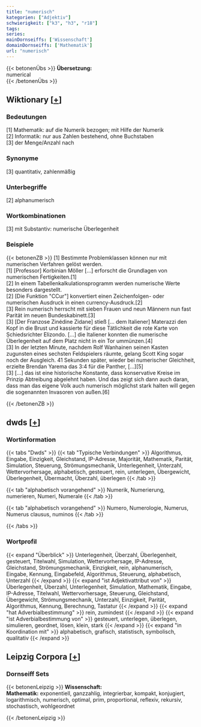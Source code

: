 ```yaml
---
title: "numerisch"
kategorien: ["Adjektiv"]
schwierigkeit: ["k3", "h3", "r18"]
tags:
series:
mainDornseiffs: ['Wissenschaft']
domainDornseiffs: ['Mathematik']
url: "numerisch"
---
```


{{< betonenÜbs >}}
**Übersetzung:**  
numerical  
{{< /betonenÜbs >}}

## Wiktionary [[+](https://de.wiktionary.org/wiki/numerisch)]

### Bedeutungen
[1] Mathematik: auf die Numerik bezogen; mit Hilfe der Numerik  
[2] Informatik: nur aus Zahlen bestehend, ohne Buchstaben  
[3] der Menge/Anzahl nach  

### Synonyme
[3] quantitativ, zahlenmäßig  

### Unterbegriffe
[2] alphanumerisch  

### Wortkombinationen
[3] mit Substantiv: numerische Überlegenheit  

### Beispiele
{{< betonenZB >}}
[1] Bestimmte Problemklassen können nur mit numerischen Verfahren gelöst werden.  
[1] [Professor] Korbinian Möller […] erforscht die Grundlagen von numerischen Fertigkeiten.[1]  
[2] In einem Tabellenkalkulationsprogramm werden numerische Werte besonders dargestellt.  
[2] [Die Funktion "CCur"] konvertiert einen Zeichenfolgen- oder numerischen Ausdruck in einen currency-Ausdruck.[2]  
[3] Rein numerisch herrscht mit sieben Frauen und neun Männern nun fast Parität im neuen Bundeskabinett.[3]  
[3] [Der Franzose Zinédine Zidane] stieß [… dem Italiener] Materazzi den Kopf in die Brust und kassierte für diese Tätlichkeit die rote Karte von Schiedsrichter Elizondo. […] die Italiener konnten die numerische Überlegenheit auf dem Platz nicht in ein Tor ummünzen.[4]  
[3] In der letzten Minute, nachdem Rolf Wanhainen seinen Kasten zugunsten eines sechsten Feldspielers räumte, gelang Scott King sogar noch der Ausgleich. 41 Sekunden später, wieder bei numerischer Gleichheit, erzielte Brendan Yarema das 3:4 für die Panther, […][5]  
[3] […] das ist eine historische Konstante, dass konservative Kreise im Prinzip Abtreibung abgelehnt haben. Und das zeigt sich dann auch daran, dass man das eigene Volk auch numerisch möglichst stark halten will gegen die sogenannten Invasoren von außen.[6]  

{{< /betonenZB >}}


## dwds [[+](https://www.dwds.de/wb/numerisch)]

### Wortinformation
{{< tabs "Dwds" >}}
{{< tab "Typische Verbindungen" >}}
Algorithmus, Eingabe, Einzigkeit, Gleichstand, IP-Adresse, Majorität, Mathematik, Parität, Simulation, Steuerung, Strömungsmechanik, Unterlegenheit, Unterzahl, Wettervorhersage, alphabetisch, gesteuert, rein, unterlegen, Übergewicht, Überlegenheit, Übermacht, Überzahl, überlegen
{{< /tab >}}

{{< tab "alphabetisch vorangehend" >}}
Numerik, Numerierung, numerieren, Numeri, Numerale
{{< /tab >}}

{{< tab "alphabetisch vorangehend" >}}
Numero, Numerologie, Numerus, Numerus clausus, numinos
{{< /tab >}}

{{< /tabs >}}

### Wortprofil
{{< expand "Überblick" >}} Unterlegenheit, Überzahl, Überlegenheit, gesteuert, Titelwahl, Simulation, Wettervorhersage, IP-Adresse, Gleichstand, Strömungsmechanik, Einzigkeit, rein, alphanumerisch, Eingabe, Kennung, Eingabefeld, Algorithmus, Steuerung, alphabetisch, Unterzahl {{< /expand >}}
{{< expand "ist Adjektivattribut von" >}} Überlegenheit, Überzahl, Unterlegenheit, Simulation, Mathematik, Eingabe, IP-Adresse, Titelwahl, Wettervorhersage, Steuerung, Gleichstand, Übergewicht, Strömungsmechanik, Unterzahl, Einzigkeit, Parität, Algorithmus, Kennung, Berechnung, Tastatur {{< /expand >}}
{{< expand "hat Adverbialbestimmung" >}} rein, zumindest {{< /expand >}}
{{< expand "ist Adverbialbestimmung von" >}} gesteuert, unterlegen, überlegen, simulieren, geordnet, lösen, klein, stark {{< /expand >}}
{{< expand "in Koordination mit" >}} alphabetisch, grafisch, statistisch, symbolisch, qualitativ {{< /expand >}}

## Leipzig Corpora [[+](https://corpora.uni-leipzig.de/en/res?word=numerisch&corpusId=deu_newscrawl-public_2018)]

### Dornseiff Sets
{{< betonenLeipzig >}}
**Wissenschaft:**  
**Mathematik:** exponentiell, ganzzahlig, integrierbar, kompakt, konjugiert, logarithmisch, numerisch, optimal, prim, proportional, reflexiv, rekursiv, stochastisch, wohlgeordnet  

{{< /betonenLeipzig >}}
